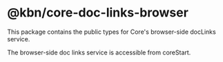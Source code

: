 # @kbn/core-doc-links-browser

This package contains the public types for Core's browser-side docLinks service.

The browser-side doc links service is accessible from coreStart.
